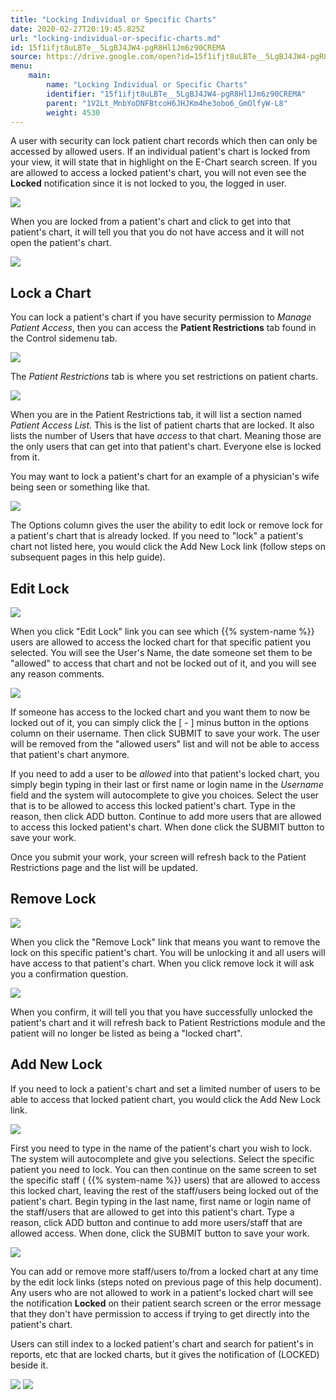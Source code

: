 ```yaml
---
title: "Locking Individual or Specific Charts"
date: 2020-02-27T20:19:45.825Z
url: "locking-individual-or-specific-charts.md"
id: 15f1ifjt8uLBTe__5LgBJ4JW4-pgR8Hl1Jm6z90CREMA
source: https://drive.google.com/open?id=15f1ifjt8uLBTe__5LgBJ4JW4-pgR8Hl1Jm6z90CREMA
menu:
    main:
        name: "Locking Individual or Specific Charts"
        identifier: "15f1ifjt8uLBTe__5LgBJ4JW4-pgR8Hl1Jm6z90CREMA"
        parent: "1V2Lt_MnbYoDNFBtcoH6JHJKm4he3obo6_GmOlfyW-L8"
        weight: 4530
---
```

A user with security can lock patient chart records which then can only be accessed by allowed users. If an individual patient's chart is locked from your view, it will state that in highlight on the E-Chart search screen. If you are allowed to access a locked patient's chart, you will not even see the **Locked** notification since it is not locked to you, the logged in user.

![](external_files/48fd747c5c24c73f0fcd2ac237a5d3ac.png)

When you are locked from a patient's chart and click to get into that patient's chart, it will tell you that you do not have access and it will not open the patient's chart.

![](external_files/4c5c9d9c0193d4daa771d4f19c92c980.png)

## Lock a Chart

You can lock a patient's chart if you have security permission to *Manage Patient Access*, then you can access the **Patient Restrictions** tab found in the Control sidemenu tab.

![](external_files/a1f36adb998810d93bc98922778a3334.png)

The *Patient Restrictions* tab is where you set restrictions on patient charts.

![](external_files/1ea93e63ce76443eba8657376f4e5d23.png)

When you are in the Patient Restrictions tab, it will list a section named *Patient Access List*. This is the list of patient charts that are locked. It also lists the number of Users that have *access* to that chart. Meaning those are the only users that can get into that patient's chart. Everyone else is locked from it.

You may want to lock a patient's chart for an example of a physician's wife being seen or something like that.

![](external_files/5ad5df554ca794038a8135bb73171157.png)

The Options column gives the user the ability to edit lock or remove lock for a patient's chart that is already locked. If you need to "lock" a patient's chart not listed here, you would click the Add New Lock link (follow steps on subsequent pages in this help guide).

## Edit Lock

![](external_files/c8420030911f84b1bb9a46a8e48ccf78.png)

When you click "Edit Lock" link you can see which {{% system-name %}} users are allowed to access the locked chart for that specific patient you selected. You will see the User's Name, the date someone set them to be "allowed" to access that chart and not be locked out of it, and you will see any reason comments.

![](external_files/23f95c01b7e94569f510650331007d25.png)

If someone has access to the locked chart and you want them to now be locked out of it, you can simply click the [ - ] minus button in the options column on their username. Then click SUBMIT to save your work. The user will be removed from the "allowed users" list and will not be able to access that patient's chart anymore.

If you need to add a user to be *allowed* into that patient's locked chart, you simply begin typing in their last or first name or login name in the *Username* field and the system will autocomplete to give you choices. Select the user that is to be allowed to access this locked patient's chart. Type in the reason, then click ADD button. Continue to add more users that are allowed to access this locked patient's chart. When done click the SUBMIT button to save your work.

Once you submit your work, your screen will refresh back to the Patient Restrictions page and the list will be updated.

## Remove Lock

![](external_files/9fda88129c99f963fa9188e2640513d6.png)

When you click the "Remove Lock" link that means you want to remove the lock on this specific patient's chart. You will be unlocking it and all users will have access to that patient's chart. When you click remove lock it will ask you a confirmation question.

![](external_files/668bf12b4f04660064fea5d195ee7857.png)

When you confirm, it will tell you that you have successfully unlocked the patient's chart and it will refresh back to Patient Restrictions module and the patient will no longer be listed as being a "locked chart".

## Add New Lock

If you need to lock a patient's chart and set a limited number of users to be able to access that locked patient chart, you would click the Add New Lock link.

![](external_files/7352f89762e11713a3b20426bc5b01b1.png)

First you need to type in the name of the patient's chart you wish to lock. The system will autocomplete and give you selections. Select the specific patient you need to lock. You can then continue on the same screen to set the specific staff ( {{% system-name %}} users) that are allowed to access this locked chart, leaving the rest of the staff/users being locked out of the patient's chart. Begin typing in the last name, first name or login name of the staff/users that are allowed to get into this patient's chart. Type a reason, click ADD button and continue to add more users/staff that are allowed access. When done, click the SUBMIT button to save your work.

![](external_files/41ed4ee021a7229b664bc2569eeef9d0.png)

You can add or remove more staff/users to/from a locked chart at any time by the edit lock links (steps noted on previous page of this help document). Any users who are not allowed to work in a patient's locked chart will see the notification **Locked** on their patient search screen or the error message that they don't have permission to access if trying to get directly into the patient's chart.

Users can still index to a locked patient's chart and search for patient's in reports, etc that are locked charts, but it gives the notification of (LOCKED) beside it.

![](external_files/32caa1dc8266150c8409c7d5e6f04848.png) ![](external_files/5f5232e518599d3f1b0691ab1f800c8d.png)

